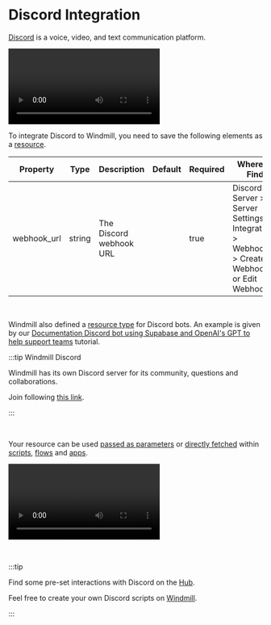 # Discord Integration

[Discord](https://discord.com/) is a voice, video, and text communication platform.

<video
    className="border-2 rounded-xl object-cover w-full h-full dark:border-gray-800"
    autoPlay
    loop
    controls
    id="main-video"
    src="/videos/adding_discord_resource.mp4"
/>
<br/>

To integrate Discord to Windmill, you need to save the following elements as a [resource](../core_concepts/3_resources_and_types/index.mdx).

| Property    | Type   | Description             | Default | Required | Where to Find                                                                               |
| ----------- | ------ | ----------------------- | ------- | -------- | ------------------------------------------------------------------------------------------- |
| webhook_url | string | The Discord webhook URL |         | true     | Discord Server > Server Settings > Integrations > Webhooks > Create Webhook or Edit Webhook |

<br/>

Windmill also defined a [resource type](https://hub.windmill.dev/resource_types/104/discord_bot_configuration) for Discord bots. An example is given by our [Documentation Discord bot using Supabase and OpenAI's GPT to help support teams](/blog/knowledge-base-discord-bot) tutorial.


:::tip Windmill Discord

Windmill has its own Discord server for its community, questions and collaborations.

Join following [this link](https://discord.com/invite/V7PM2YHsPB).

:::

<br/>

Your resource can be used [passed as parameters](../core_concepts/3_resources_and_types/index.mdx#passing-resources-as-parameters-to-scripts-preferred) or [directly fetched](../core_concepts/3_resources_and_types/index.mdx#fetching-them-from-within-a-script-by-using-the-wmill-client-in-the-respective-language) within [scripts](../script_editor/index.mdx), [flows](../flows/1_flow_editor.mdx) and [apps](../apps/0_app_editor/index.mdx).

<video
	className="border-2 rounded-lg object-cover w-full h-full dark:border-gray-800"
	controls
	src="/videos/add_resources_variables.mp4"
/>

<br/>

:::tip

Find some pre-set interactions with Discord on the [Hub](https://hub.windmill.dev/integrations/discord).

Feel free to create your own Discord scripts on [Windmill](../getting_started/00_how_to_use_windmill/index.mdx).

:::
